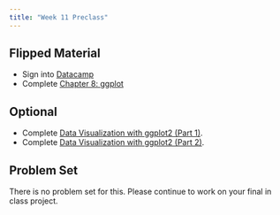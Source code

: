 ```yaml
---
title: "Week 11 Preclass"
---
```





## Flipped Material

- Sign into [Datacamp](https://www.datacamp.com/)
- Complete [Chapter 8: ggplot](https://campus.datacamp.com/courses/php-15602560-statistical-programming-in-r/)


## Optional

- Complete [Data Visualization with ggplot2 (Part 1)](https://www.datacamp.com/courses/data-visualization-with-ggplot2-1).
- Complete [Data Visualization with ggplot2 (Part 2)](https://www.datacamp.com/courses/data-visualization-with-ggplot2-2).

## Problem Set


There is no problem set for this. Please continue to work on your final in class project. 